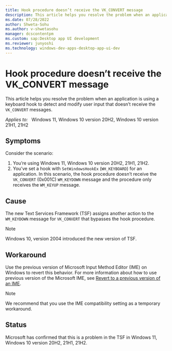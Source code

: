 ```yaml
---
title: Hook procedure doesn’t receive the VK_CONVERT message
description: This article helps you resolve the problem when an application is using a keyboard hook that doesn’t receive the VK_CONVERT messages.
ms.date: 07/28/2022
author: Shweta-Sohu
ms.author: v-shwetasohu
manager: dcscontentpm
ms.custom: sap:Desktop app UI development
ms.reviewer: junyoshi
ms.technology: windows-dev-apps-desktop-app-ui-dev
---
```


# Hook procedure doesn’t receive the VK_CONVERT message

This article helps you resolve the problem when an application is using a keyboard hook to detect and modify user input that doesn’t receive the `VK_CONVERT` messages.

_Applies to:_ &nbsp; Windows 11, Windows 10 version 20H2, Windows 10 version 21H1, 21H2

## Symptoms

Consider the scenario:

1. You’re using Windows 11, Windows 10 version 20H2, 21H1, 21H2.
1. You’ve set a hook with `SetWindowsHookEx` (`WH_KEYBOARD`) for an application.
In this scenario, the hook procedure doesn’t receive the `VK_CONVERT` (0x001C) `WM_KEYDOWN` message and the
procedure only receives the `WM_KEYUP` message.

## Cause

The new Text Services Framework (TSF) assigns another action to the `WM_KEYDOWN` message for `VK_CONVERT` that bypasses the hook procedure.

> [!NOTE]
> Windows 10, version 2004 introduced the new version of TSF.

## Workaround

Use the previous version of Microsoft Input Method Editor (IME) on Windows to revert this behavior.
For more information about how to use previous version of the Microsoft IME, see [Revert to a previous version of an IME](https://support.microsoft.com/en-us/windows/revert-to-a-previous-version-of-an-ime-input-method-editor-adcc9caa-17cb-44d8-b46e-f5b473b4dd77).

> [!NOTE]
> We recommend that you use the IME compatibility setting as a temporary workaround.

## Status

Microsoft has confirmed that this is a problem in the TSF in Windows 11, Windows 10 version 20H2, 21H1, 21H2.
